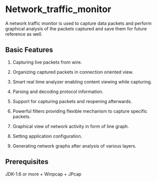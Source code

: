Network_traffic_monitor
=======================

A network traffic monitor  is used to capture data packets and perform graphical analysis of the packets captured 
and save them for future reference as well.

Basic Features
--------------

1. Capturing live packets from wire.

2. Organizing captured packets in connection oriented view.

3. Smart real time analyzer enabling content viewing while capturing.

4. Parsing and decoding protocol information.

5. Support for capturing packets and reopening afterwards.

6. Powerful filters providing flexible mechanism to capture specific packets. 

7. Graphical view of network activity in form of line graph.

8. Setting application configuration.

9. Generating network graphs after analysis of various layers.


Prerequisites
-------------
JDK-1.6 or more + Winpcap + JPcap


